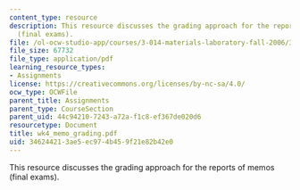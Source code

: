 ```yaml
---
content_type: resource
description: This resource discusses the grading approach for the reports of memos
  (final exams).
file: /ol-ocw-studio-app/courses/3-014-materials-laboratory-fall-2006/346244213ae5ec974b459f21e82b42e0_wk4_memo_grading.pdf
file_size: 67732
file_type: application/pdf
learning_resource_types:
- Assignments
license: https://creativecommons.org/licenses/by-nc-sa/4.0/
ocw_type: OCWFile
parent_title: Assignments
parent_type: CourseSection
parent_uid: 44c94210-7243-a72a-f1c8-ef367de020d6
resourcetype: Document
title: wk4_memo_grading.pdf
uid: 34624421-3ae5-ec97-4b45-9f21e82b42e0
---
```

This resource discusses the grading approach for the reports of memos (final exams).